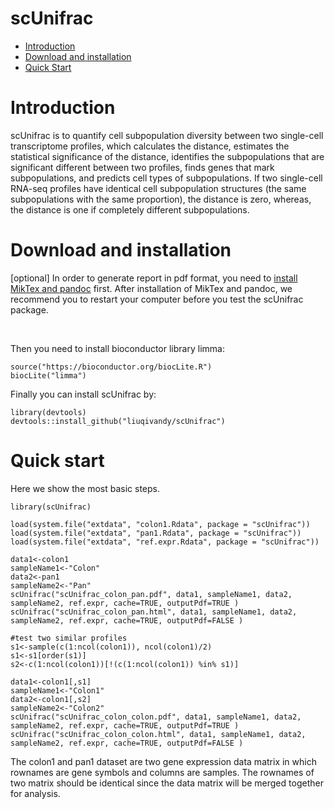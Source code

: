 scUnifrac
==========
* [Introduction](#introduction)
* [Download and installation](#download)
* [Quick Start](#example)

<a name="introduction"/>

# Introduction

scUnifrac is to quantify cell subpopulation diversity between two single-cell transcriptome profiles, which calculates the distance, estimates the statistical significance of the distance, identifies the subpopulations that are significant different between two profiles, finds genes that mark subpopulations, and predicts cell types of subpopulations. If two single-cell RNA-seq profiles have identical cell subpopulation structures (the same subpopulations with the same proportion), the distance is zero, whereas, the distance is one if completely different subpopulations.

<a name="download"/>

# Download and installation

[optional] In order to generate report in pdf format, you need to [install MikTex and pandoc](http://rprogramming.net/create-html-or-pdf-files-with-r-knitr-miktex-and-pandoc/) first. After installation of MikTex and pandoc, we recommend you to restart your computer before you test the scUnifrac package.

<br>

Then you need to install bioconductor library limma:

	source("https://bioconductor.org/biocLite.R")
	biocLite("limma")
	
Finally you can install scUnifrac by:

	library(devtools)
	devtools::install_github("liuqivandy/scUnifrac")
  
<a name="example"/>

# Quick start

Here we show the most basic steps.

	library(scUnifrac)
	
	load(system.file("extdata", "colon1.Rdata", package = "scUnifrac"))
	load(system.file("extdata", "pan1.Rdata", package = "scUnifrac"))
	load(system.file("extdata", "ref.expr.Rdata", package = "scUnifrac"))
	
	data1<-colon1
	sampleName1<-"Colon"
	data2<-pan1
	sampleName2<-"Pan"
	scUnifrac("scUnifrac_colon_pan.pdf", data1, sampleName1, data2, sampleName2, ref.expr, cache=TRUE, outputPdf=TRUE )
	scUnifrac("scUnifrac_colon_pan.html", data1, sampleName1, data2, sampleName2, ref.expr, cache=TRUE, outputPdf=FALSE )

	#test two similar profiles
	s1<-sample(c(1:ncol(colon1)), ncol(colon1)/2)
	s1<-s1[order(s1)]
	s2<-c(1:ncol(colon1))[!(c(1:ncol(colon1)) %in% s1)]

	data1<-colon1[,s1]
	sampleName1<-"Colon1"
	data2<-colon1[,s2]
	sampleName2<-"Colon2"
	scUnifrac("scUnifrac_colon_colon.pdf", data1, sampleName1, data2, sampleName2, ref.expr, cache=TRUE, outputPdf=TRUE )
	scUnifrac("scUnifrac_colon_colon.html", data1, sampleName1, data2, sampleName2, ref.expr, cache=TRUE, outputPdf=FALSE )
	
The colon1 and pan1 dataset are two gene expression data matrix in which rownames are gene symbols and columns are samples. The rownames of two matrix should be identical since the data matrix will be merged together for analysis.
